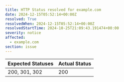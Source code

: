 ```yaml
---
title: HTTP Status resolved for example.com
date: 2024-12-15T05:52:14+00:00Z
resolved: True
resolvedWhen: 2024-12-15T05:52:14+00:00Z
resolvedStartTime: 2024-10-25T21:09:43.191474+00:00
severity: notice
affected:
  - example.com
section: issue
---
```


| Expected Statuses | Actual Status  |
|-------------------|----------------|
| 200, 301, 302 | 200 |
